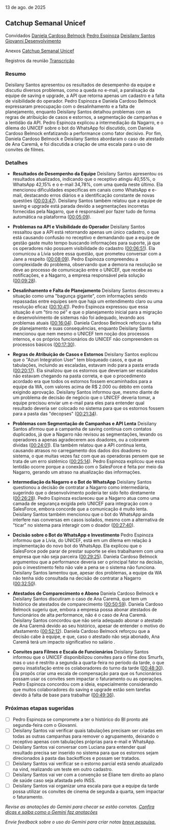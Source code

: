13 de ago. de 2025

## Catchup Semanal Unicef

Convidados [Daniela Cardoso Belmock](mailto:daniela.cardoso@wacontactcenter.com.br) [Pedro Espinoza](mailto:pespinoza@wacontactcenter.com.br) [Deisilany Santos](mailto:deisilany.santos@wacontactcenter.com.br) [Giovanni Desenvolvimento](mailto:giovanni@wacontactcenter.com.br)

Anexos [Catchup Semanal Unicef](https://www.google.com/calendar/event?eid=NDM3dnNiMXNidTFiaGN2dW9maGtxNWhuYjhfMjAyNTA4MTNUMTIwMDAwWiBwZXNwaW5vemFAd2Fjb250YWN0Y2VudGVyLmNvbS5icg) 

Registros da reunião [Transcrição](?tab=t.xawl929de16l) 

### Resumo

Deisilany Santos apresentou os resultados de desempenho da equipe e discutiu diversos problemas, como a queda no e-mail, a paralisação da equipe de saving e upgrade, a API que retorna apenas um cadastro e a falta de visibilidade do operador. Pedro Espinoza e Daniela Cardoso Belmock expressaram preocupação com o desalinhamento e a falta de planejamento, enquanto Deisilany Santos detalhou problemas com as regras de atribuição de casos e estornos, a segmentação de campanhas e a lentidão da API. Pedro Espinoza explicou a intermediação da Nagarro, e o dilema do UNICEF sobre o bot do WhatsApp foi discutido, com Daniela Cardoso Belmock enfatizando a performance como fator decisivo. Por fim, Daniela Cardoso Belmock e Deisilany Santos abordaram o caso de atestado de Ana Caremã, e foi discutida a criação de uma escala para o uso de convites de filmes.

### Detalhes

* **Resultados de Desempenho da Equipe** Deisilany Santos apresentou os resultados atualizados, indicando que o receptivo atingiu 40,55%, o WhatsApp 42,15% e o e-mail 34,78%, com uma queda neste último. Ela mencionou dificuldades específicas em canais como WhatsApp e e-mail, destacando erros diários e a identificação constante de novas questões ([00:03:47](?tab=t.xawl929de16l#heading=h.2insjhb8txc4)). Deisilany Santos também relatou que a equipe de saving e upgrade está parada devido a segmentações incorretas fornecidas pela Nagarro, que é responsável por fazer tudo de forma automática na plataforma ([00:05:09](?tab=t.xawl929de16l#heading=h.m7sdb378vuy)).

* **Problemas na API e Visibilidade do Operador** Deisilany Santos ressaltou que a API está retornando apenas um único cadastro, o que está causando confusão no receptivo e demandando que a equipe de gestão gaste muito tempo buscando informações para suporte, já que os operadores não possuem visibilidade do cadastro ([00:06:51](?tab=t.xawl929de16l#heading=h.mkiroxvyqw)). Ela comunicou a Lívia sobre essa questão, que prometeu conversar com a Jane a respeito ([00:08:09](?tab=t.xawl929de16l#heading=h.kfaaxaocvw0e)). Pedro Espinoza compreendeu a complexidade do problema, observando que a demora na resolução se deve ao processo de comunicação entre o UNICEF, que recebe as notificações, e a Nagarro, a empresa responsável pela solução ([00:09:28](?tab=t.xawl929de16l#heading=h.c4g8y1hevbng)).

* **Desalinhamento e Falta de Planejamento** Deisilany Santos descreveu a situação como uma "bagunça gigante", com informações sendo repassadas entre equipes sem que haja um entendimento claro ou uma resolução eficaz ([00:10:41](?tab=t.xawl929de16l#heading=h.n9f8w1aihcst)). Pedro Espinoza expressou que essa situação é um "tiro no pé" e que o planejamento inicial para a migração e desenvolvimento de sistemas não foi adequado, levando aos problemas atuais ([00:16:04](?tab=t.xawl929de16l#heading=h.a0nvi5w2x7nw)). Daniela Cardoso Belmock reforçou a falta de planejamento e suas consequências, enquanto Deisilany Santos mencionou que nem mesmo o UNICEF tem noção dos processos internos, e os próprios funcionários do UNICEF não compreendem os processos básicos ([00:17:30](?tab=t.xawl929de16l#heading=h.korjlztm3y2b)).

* **Regras de Atribuição de Casos e Estornos** Deisilany Santos explicou que o "Azuri Integration User" tem bloqueado casos, e que as tabulações, incluindo as escaladas, estavam indo para a pasta errada ([00:20:17](?tab=t.xawl929de16l#heading=h.3hc8cl61h5uf)). Ela sinalizou que os estornos que deveriam ser escalados não estavam chegando na pasta correta, e que o procedimento acordado era que todos os estornos fossem encaminhados para a equipe da WA, com valores acima de R$ 2.000 ou débito em conta exigindo aprovação. Deisilany Santos informou que, mesmo diante de um problema de decisão de negócio que o UNICEF deveria tomar, a equipe precisou enviar um e-mail para eles para entender qual resultado deveria ser colocado no sistema para que os estornos fossem para a pasta das "decopses" ([00:21:34](?tab=t.xawl929de16l#heading=h.p6ytbre8lpuj)).

* **Problemas com Segmentação de Campanhas e API Lenta** Deisilany Santos afirmou que a campanha de saving continua com contatos duplicados, já que a Nagarro não revisou as segmentações, levando os operadores a apenas agradecerem aos doadores, ou a cobrarem dívidas ([00:24:01](?tab=t.xawl929de16l#heading=h.pr9gnlfycn1j)). Ela também relatou que a API continua lenta, causando atrasos no carregamento dos dados dos doadores no sistema, o que muitas vezes faz com que as operadoras pensem que se trata de um erro sistêmico ([00:25:14](?tab=t.xawl929de16l#heading=h.pqinld50xlg1)). Pedro Espinoza explicou que essa lentidão ocorre porque a conexão com o SalesForce é feita por meio da Nagarro, gerando um atraso na atualização das informações.

* **Intermediação da Nagarro e o Bot do WhatsApp** Deisilany Santos questionou a decisão de contratar a Nagarro como intermediária, sugerindo que o desenvolvimento poderia ter sido feito diretamente ([00:26:28](?tab=t.xawl929de16l#heading=h.lz0zil8w4kh6)). Pedro Espinoza esclareceu que a Nagarro atua como uma camada de segurança exigida pelo UNICEF para integração com o SalesForce, embora concorde que a comunicação é muito lenta. Deisilany Santos também mencionou que o bot do WhatsApp ainda interfere nas conversas em casos isolados, mesmo com a alternativa de "ticar" no sistema para interagir com o doador ([00:27:40](?tab=t.xawl929de16l#heading=h.tal1d84r0az9)).

* **Decisão sobre o Bot do WhatsApp e Investimento** Pedro Espinoza informou que a Lívia, do UNICEF, está em um dilema em relação à implementação do novo bot do WhatsApp. Ela explicou que o SalesForce pode parar de prestar suporte se eles trabalharem com uma empresa que não seja parceira ([00:29:25](?tab=t.xawl929de16l#heading=h.ldrqargfkrbe)). Daniela Cardoso Belmock argumentou que a performance deveria ser o principal fator na decisão, pois o investimento feito não vale a pena se o sistema não funciona. Deisilany Santos lamentou que, apesar dos problemas, a equipe da WA não tenha sido consultada na decisão de contratar a Nagarro ([00:32:50](?tab=t.xawl929de16l#heading=h.rks2bg47dhid)).

* **Atestados de Comparecimento e Abono** Daniela Cardoso Belmock e Deisilany Santos discutiram o caso de Ana Caremã, que tem um histórico de atestados de comparecimento ([00:50:59](?tab=t.xawl929de16l#heading=h.co6pl7h83gz0)). Daniela Cardoso Belmock sugeriu que, embora a empresa possa abonar atestados de funcionários de alta performance, não é o caso de Ana Caremã. Deisilany Santos concordou que não seria adequado abonar o atestado de Ana Caremã devido ao seu histórico, apesar de entender o motivo do afastamento ([00:52:12](?tab=t.xawl929de16l#heading=h.9kx4wysu8xp0)). Daniela Cardoso Belmock reforçou que a decisão cabe à equipe, e que, caso o atestado não seja abonado, Ana Caremã terá um impacto significativo no salário .

* **Convites para Filmes e Escala de Funcionários** Deisilany Santos informou que o UNICEF disponibilizou convites para o filme dos Smurfs, mas o uso é restrito a segunda a quarta-feira no período da tarde, o que gerou insatisfação entre os colaboradores do turno da tarde ([00:48:30](?tab=t.xawl929de16l#heading=h.gy344jpp3psb)). Ela propôs criar uma escala de compensação para que os funcionários possam usar os convites sem impactar o faturamento ou as operações. Pedro Espinoza concordou com a ideia, especialmente considerando que muitos colaboradores do saving e upgrade estão sem tarefas devido à falta de base para trabalhar ([00:49:36](?tab=t.xawl929de16l#heading=h.mfe5bridme7t)).

### Próximas etapas sugeridas

- [ ] Pedro Espinoza se compromete a ter o histórico do BI pronto até segunda-feira com o Giovanni.  
- [ ] Deisilany Santos vai verificar quais tabulações precisam ser criadas em todas as outras campanhas para remover o agrupamento, deixando o receptivo apenas com tabulações próprias para e-mail e WhatsApp.  
- [ ] Deisilany Santos vai conversar com Luciana para entender qual resultado precisa ser inserido no sistema para que os estornos sejam direcionados à pasta das backoffices e possam ser tratados.  
- [ ] Deisilany Santos vai verificar se o estorno parcial está sendo atualizado na vind, realizando um teste em outro cadastro.  
- [ ] Deisilany Santos vai ver com a convenção se Eliane tem direito ao plano de saúde caso seja afastada pelo INSS.  
- [ ] Deisilany Santos vai organizar uma escala para que a equipe da tarde possa utilizar os convites de cinema de segunda a quarta, sem impactar o faturamento.

*Revise as anotações do Gemini para checar se estão corretas. [Confira dicas e saiba como o Gemini faz anotações](https://support.google.com/meet/answer/14754931)*

*Envie feedback sobre o uso do Gemini para criar notas [breve pesquisa.](https://google.qualtrics.com/jfe/form/SV_9vK3UZEaIQKKE7A?confid=-wnFwyyuc3leSSDT-DsuDxIVOAIIigIgABgDCA&detailid=unspecified)*